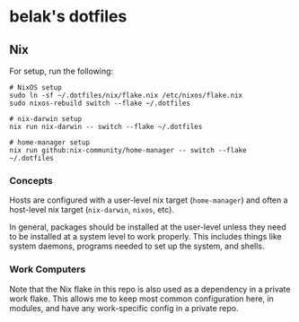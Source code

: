 # belak's dotfiles

## Nix

For setup, run the following:

``` shell
# NixOS setup
sudo ln -sf ~/.dotfiles/nix/flake.nix /etc/nixos/flake.nix
sudo nixos-rebuild switch --flake ~/.dotfiles

# nix-darwin setup
nix run nix-darwin -- switch --flake ~/.dotfiles

# home-manager setup
nix run github:nix-community/home-manager -- switch --flake ~/.dotfiles
```

### Concepts

Hosts are configured with a user-level nix target (`home-manager`) and often a
host-level nix target (`nix-darwin`, `nixos`, etc).

In general, packages should be installed at the user-level unless they need to
be installed at a system level to work properly. This includes things like
system daemons, programs needed to set up the system, and shells.

### Work Computers

Note that the Nix flake in this repo is also used as a dependency in a private
work flake. This allows me to keep most common configuration here, in modules,
and have any work-specific config in a private repo.
